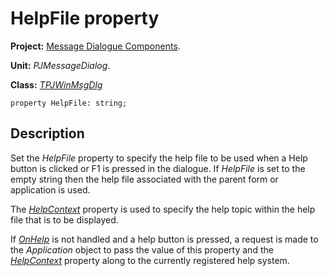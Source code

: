 # HelpFile property #

**Project:** [Message Dialogue Components](MessageDialogComponents.md).

**Unit:** _PJMessageDialog_.

**Class:** _[TPJWinMsgDlg](TPJWinMsgDlg.md)_

```
property HelpFile: string;
```

## Description ##

Set the _HelpFile_ property to specify the help file to be used when a Help button is clicked or F1 is pressed in the dialogue. If _HelpFile_ is set to the empty string then the help file associated with the parent form or application is used.

The _[HelpContext](TPJWinMsgDlgHelpContext.md)_ property is used to specify the help topic within the help file that is to be displayed.

If _[OnHelp](TPJWinMsgDlgOnHelp.md)_ is not handled and a help button is pressed, a request is made to the _Application_ object to pass the value of this property and the _[HelpContext](TPJWinMsgDlgHelpContext.md)_ property along to the currently registered help system.